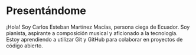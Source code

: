 # Presentándome
¡Hola! Soy Carlos Esteban Martínez Macías, persona ciega de Ecuador. Soy pianista, aspirante a composición musical y aficionado a la tecnología.
Estoy aprendiendo a utilizar Git y GitHub para colaborar en proyectos de código abierto.
